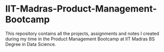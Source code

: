 # IIT-Madras-Product-Management-Bootcamp
This repository contains all the projects,  assignments and notes I created during my time in the Product Management Bootcamp at IIT Madras BS Degree in Data Science.
